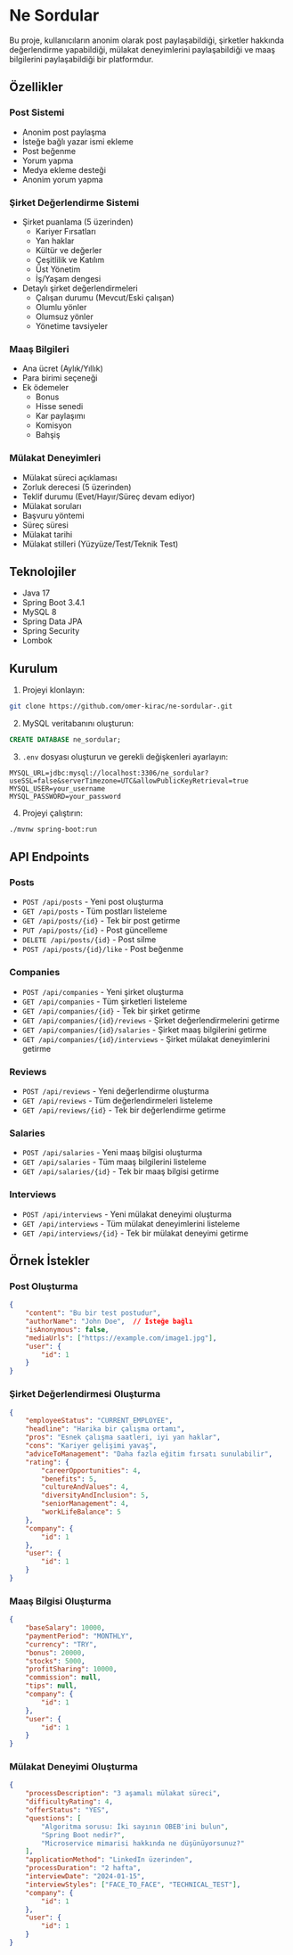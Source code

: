 # Ne Sordular

Bu proje, kullanıcıların anonim olarak post paylaşabildiği, şirketler hakkında değerlendirme yapabildiği, mülakat deneyimlerini paylaşabildiği ve maaş bilgilerini paylaşabildiği bir platformdur.

## Özellikler

### Post Sistemi
- Anonim post paylaşma
- İsteğe bağlı yazar ismi ekleme
- Post beğenme
- Yorum yapma
- Medya ekleme desteği
- Anonim yorum yapma

### Şirket Değerlendirme Sistemi
- Şirket puanlama (5 üzerinden)
  - Kariyer Fırsatları
  - Yan haklar
  - Kültür ve değerler
  - Çeşitlilik ve Katılım
  - Üst Yönetim
  - İş/Yaşam dengesi
- Detaylı şirket değerlendirmeleri
  - Çalışan durumu (Mevcut/Eski çalışan)
  - Olumlu yönler
  - Olumsuz yönler
  - Yönetime tavsiyeler

### Maaş Bilgileri
- Ana ücret (Aylık/Yıllık)
- Para birimi seçeneği
- Ek ödemeler
  - Bonus
  - Hisse senedi
  - Kar paylaşımı
  - Komisyon
  - Bahşiş

### Mülakat Deneyimleri
- Mülakat süreci açıklaması
- Zorluk derecesi (5 üzerinden)
- Teklif durumu (Evet/Hayır/Süreç devam ediyor)
- Mülakat soruları
- Başvuru yöntemi
- Süreç süresi
- Mülakat tarihi
- Mülakat stilleri (Yüzyüze/Test/Teknik Test)

## Teknolojiler

- Java 17
- Spring Boot 3.4.1
- MySQL 8
- Spring Data JPA
- Spring Security
- Lombok

## Kurulum

1. Projeyi klonlayın:
```bash
git clone https://github.com/omer-kirac/ne-sordular-.git
```

2. MySQL veritabanını oluşturun:
```sql
CREATE DATABASE ne_sordular;
```

3. `.env` dosyası oluşturun ve gerekli değişkenleri ayarlayın:
```
MYSQL_URL=jdbc:mysql://localhost:3306/ne_sordular?useSSL=false&serverTimezone=UTC&allowPublicKeyRetrieval=true
MYSQL_USER=your_username
MYSQL_PASSWORD=your_password
```

4. Projeyi çalıştırın:
```bash
./mvnw spring-boot:run
```

## API Endpoints

### Posts
- `POST /api/posts` - Yeni post oluşturma
- `GET /api/posts` - Tüm postları listeleme
- `GET /api/posts/{id}` - Tek bir post getirme
- `PUT /api/posts/{id}` - Post güncelleme
- `DELETE /api/posts/{id}` - Post silme
- `POST /api/posts/{id}/like` - Post beğenme

### Companies
- `POST /api/companies` - Yeni şirket oluşturma
- `GET /api/companies` - Tüm şirketleri listeleme
- `GET /api/companies/{id}` - Tek bir şirket getirme
- `GET /api/companies/{id}/reviews` - Şirket değerlendirmelerini getirme
- `GET /api/companies/{id}/salaries` - Şirket maaş bilgilerini getirme
- `GET /api/companies/{id}/interviews` - Şirket mülakat deneyimlerini getirme

### Reviews
- `POST /api/reviews` - Yeni değerlendirme oluşturma
- `GET /api/reviews` - Tüm değerlendirmeleri listeleme
- `GET /api/reviews/{id}` - Tek bir değerlendirme getirme

### Salaries
- `POST /api/salaries` - Yeni maaş bilgisi oluşturma
- `GET /api/salaries` - Tüm maaş bilgilerini listeleme
- `GET /api/salaries/{id}` - Tek bir maaş bilgisi getirme

### Interviews
- `POST /api/interviews` - Yeni mülakat deneyimi oluşturma
- `GET /api/interviews` - Tüm mülakat deneyimlerini listeleme
- `GET /api/interviews/{id}` - Tek bir mülakat deneyimi getirme

## Örnek İstekler

### Post Oluşturma
```json
{
    "content": "Bu bir test postudur",
    "authorName": "John Doe",  // İsteğe bağlı
    "isAnonymous": false,
    "mediaUrls": ["https://example.com/image1.jpg"],
    "user": {
        "id": 1
    }
}
```

### Şirket Değerlendirmesi Oluşturma
```json
{
    "employeeStatus": "CURRENT_EMPLOYEE",
    "headline": "Harika bir çalışma ortamı",
    "pros": "Esnek çalışma saatleri, iyi yan haklar",
    "cons": "Kariyer gelişimi yavaş",
    "adviceToManagement": "Daha fazla eğitim fırsatı sunulabilir",
    "rating": {
        "careerOpportunities": 4,
        "benefits": 5,
        "cultureAndValues": 4,
        "diversityAndInclusion": 5,
        "seniorManagement": 4,
        "workLifeBalance": 5
    },
    "company": {
        "id": 1
    },
    "user": {
        "id": 1
    }
}
```

### Maaş Bilgisi Oluşturma
```json
{
    "baseSalary": 10000,
    "paymentPeriod": "MONTHLY",
    "currency": "TRY",
    "bonus": 20000,
    "stocks": 5000,
    "profitSharing": 10000,
    "commission": null,
    "tips": null,
    "company": {
        "id": 1
    },
    "user": {
        "id": 1
    }
}
```

### Mülakat Deneyimi Oluşturma
```json
{
    "processDescription": "3 aşamalı mülakat süreci",
    "difficultyRating": 4,
    "offerStatus": "YES",
    "questions": [
        "Algoritma sorusu: İki sayının OBEB'ini bulun",
        "Spring Boot nedir?",
        "Microservice mimarisi hakkında ne düşünüyorsunuz?"
    ],
    "applicationMethod": "LinkedIn üzerinden",
    "processDuration": "2 hafta",
    "interviewDate": "2024-01-15",
    "interviewStyles": ["FACE_TO_FACE", "TECHNICAL_TEST"],
    "company": {
        "id": 1
    },
    "user": {
        "id": 1
    }
}
``` 